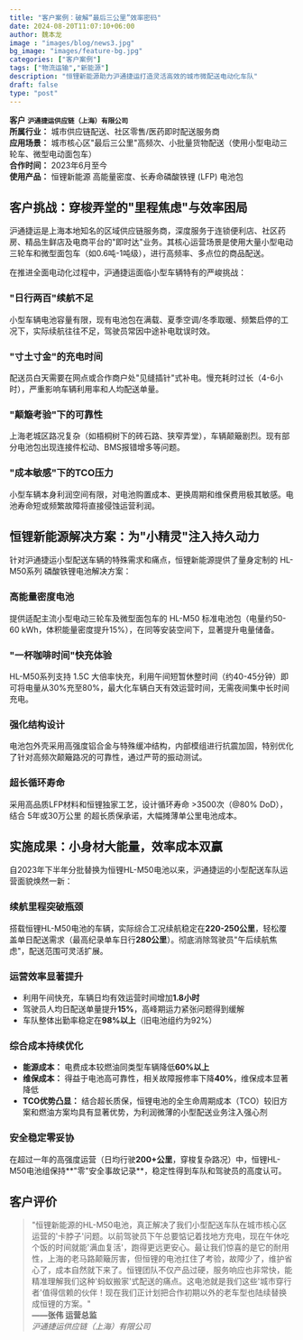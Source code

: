 ```yaml
---
title: "客户案例：破解“最后三公里”效率密码"
date: 2024-08-20T11:07:10+06:00
author: 魏本龙
image : "images/blog/news3.jpg"
bg_image: "images/feature-bg.jpg"
categories: ["客户案例"]
tags: ["物流运输","新能源"]
description: "恒锂新能源助力沪通捷运打造灵活高效的城市微配送电动化车队"
draft: false
type: "post"
---
```


**客户**
**`沪通捷运供应链（上海）有限公司`**  
**所属行业：** 城市供应链配送、社区零售/医药即时配送服务商  
**应用场景：** 城市核心区"最后三公里"高频次、小批量货物配送（使用小型电动三轮车、微型电动面包车）  
**合作时间：** 2023年6月至今  
**使用产品：** 恒锂新能源 高能量密度、长寿命磷酸铁锂 (LFP) 电池包  
<!--more-->
## 客户挑战：穿梭弄堂的"里程焦虑"与效率困局
沪通捷运是上海本地知名的区域供应链服务商，深度服务于连锁便利店、社区药房、精品生鲜店及电商平台的"即时达"业务。其核心运营场景是使用大量小型电动三轮车和微型面包车（如0.6吨-1吨级），进行高频率、多点位的商品配送。

在推进全面电动化过程中，沪通捷运面临小型车辆特有的严峻挑战：

### "日行两百"续航不足
小型车辆电池容量有限，现有电池包在满载、夏季空调/冬季取暖、频繁启停的工况下，实际续航往往不足，驾驶员常因中途补电耽误时效。

### "寸土寸金"的充电时间
配送员白天需要在网点或合作商户处"见缝插针"式补电。慢充耗时过长（4-6小时），严重影响车辆利用率和人均配送单量。

### "颠簸考验"下的可靠性
上海老城区路况复杂（如梧桐树下的砖石路、狭窄弄堂），车辆颠簸剧烈。现有部分电池包出现连接件松动、BMS报错增多等问题。

### "成本敏感"下的TCO压力
小型车辆本身利润空间有限，对电池购置成本、更换周期和维保费用极其敏感。电池寿命短或频繁故障将直接侵蚀运营利润。

## 恒锂新能源解决方案：为"小精灵"注入持久动力
针对沪通捷运小型配送车辆的特殊需求和痛点，恒锂新能源提供了量身定制的 HL-M50系列 磷酸铁锂电池解决方案：

### 高能量密度电池
提供适配主流小型电动三轮车及微型面包车的 HL-M50 标准电池包（电量约50-60 kWh，体积能量密度提升15%），在同等安装空间下，显著提升电量储备。

### "一杯咖啡时间"快充体验
HL-M50系列支持 1.5C 大倍率快充，利用午间短暂休整时间（约40-45分钟）即可将电量从30%充至80%，最大化车辆白天有效运营时间，无需夜间集中长时间充电。

### 强化结构设计
电池包外壳采用高强度铝合金与特殊缓冲结构，内部模组进行抗震加固，特别优化了针对高频次颠簸路况的可靠性，通过严苛的振动测试。

### 超长循环寿命
采用高品质LFP材料和恒锂独家工艺，设计循环寿命 >3500次（@80% DoD），结合 5年或30万公里 的超长质保承诺，大幅摊薄单公里电池成本。

## 实施成果：小身材大能量，效率成本双赢
自2023年下半年分批替换为恒锂HL-M50电池以来，沪通捷运的小型配送车队运营面貌焕然一新：

### 续航里程突破瓶颈
搭载恒锂HL-M50电池的车辆，实际综合工况续航稳定在**220-250公里**，轻松覆盖单日配送需求（最高纪录单车日行**280公里**）。彻底消除驾驶员"午后续航焦虑"，配送范围可灵活扩展。

### 运营效率显著提升
- 利用午间快充，车辆日均有效运营时间增加**1.8小时**
- 驾驶员人均日配送单量提升**15%**，高峰期运力紧张问题得到缓解
- 车队整体出勤率稳定在**98%以上**（旧电池组约为92%）

### 综合成本持续优化
- **能源成本：** 电费成本较燃油同类型车辆降低**60%以上**
- **维保成本：** 得益于电池高可靠性，相关故障报修率下降**40%**，维保成本显著降低
- **TCO优势凸显：** 结合超长质保，恒锂电池的全生命周期成本（TCO）较旧方案和燃油方案均具有显著优势，为利润微薄的小型配送业务注入强心剂

### 安全稳定零妥协
在超过一年的高强度运营（日均行驶**200+公里**，穿梭复杂路况）中，恒锂HL-M50电池组保持**"零"安全事故记录**，稳定性得到车队和驾驶员的高度认可。

## 客户评价
> "恒锂新能源的HL-M50电池，真正解决了我们小型配送车队在城市核心区运营的'卡脖子'问题。以前驾驶员下午总要惦记着找地方充电，现在午休吃个饭的时间就能'满血复活'，跑得更远更安心。最让我们惊喜的是它的耐用性，上海的老马路颠簸厉害，但恒锂的电池扛住了考验，故障少了，维护省心了，成本自然就下来了。恒锂团队不仅产品过硬，服务响应也非常快，能精准理解我们这种'蚂蚁搬家'式配送的痛点。这电池就是我们这些'城市穿行者'值得信赖的伙伴！现在我们正计划把合作初期以外的老车型也陆续替换成恒锂的方案。"  
> **——张伟 运营总监**  
> *沪通捷运供应链（上海）有限公司*
